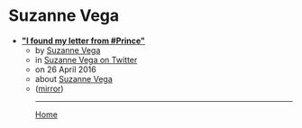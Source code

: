 # Suzanne Vega

 - [**"I found my letter from #Prince"**](https://twitter.com/suzyv/status/724728422006554624)<ul><li>by [Suzanne Vega](../../authors/suzanne-vega/index.md)</li><li>in [Suzanne Vega on Twitter](https://twitter.com/suzyv/)</li><li>on 26 April 2016</li><li>about [Suzanne Vega](../../topics/suzanne-vega/index.md)</li><li>([mirror](https://web.archive.org/web/*/https://twitter.com/suzyv/status/724728422006554624))</li><ul>

----

[Home](../index.md)
